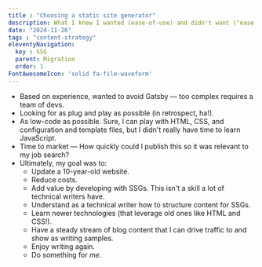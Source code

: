 ```yaml
---
title : "Choosing a static site generator"
description: What I knew I wanted (ease-of-use) and didn't want ("ease of use") out of static site generators.
date: "2024-11-26"
tags : "content-strategy"
eleventyNavigation:
  key : SSG
  parent: Migration
  order: 1
FontAwesomeIcon: 'solid fa-file-waveform'
---
```


- Based on experience, wanted to avoid Gatsby &mdash; too complex requires a team of devs.
- Looking for as plug and play as possible (in retrospect, ha!).
- As low-code as possible. Sure, I can play with HTML, CSS, and configuration and template files, but I didn't really have time to learn JavaScript.
- Time to market &mdash; How quickly could I publish this so it was relevant to my job search?
- Ultimately, my goal was to:
  - Update a 10-year-old website.
  - Reduce costs.
  - Add value by developing with SSGs. This isn't a skill a lot of technical writers have.
  - Understand as a technical writer how to structure content for SSGs.
  - Learn newer technologies (that leverage old ones like HTML and CSS!).
  - Have a steady stream of blog content that I can drive traffic to and show as writing samples.
  - Enjoy writing again.
  - Do something for *me*.
